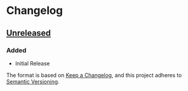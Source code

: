 # Changelog

## [Unreleased]
### Added
- Initial Release

The format is based on [Keep a Changelog](https://keepachangelog.com/en/1.0.0/),
and this project adheres to [Semantic Versioning](https://semver.org/spec/v2.0.0.html).

[Unreleased]: https://github.com/SimpleMC/mc-kotlin-plugin-template/compare/5cb23facc562f7ddb9662a59a3162979599a348f...HEAD
